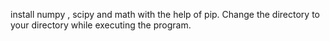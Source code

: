 install numpy , scipy and math with the help of pip.
Change the directory to your directory while executing the program.
